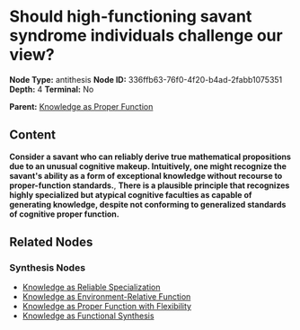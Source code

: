 # Should high-functioning savant syndrome individuals challenge our view?

**Node Type:** antithesis
**Node ID:** 336ffb63-76f0-4f20-b4ad-2fabb1075351
**Depth:** 4
**Terminal:** No

**Parent:** [Knowledge as Proper Function](knowledge-as-proper-function-synthesis-ceacfa49-2260-472b-b1df-836b3fb5cb8a.md)

## Content

**Consider a savant who can reliably derive true mathematical propositions due to an unusual cognitive makeup. Intuitively, one might recognize the savant's ability as a form of exceptional knowledge without recourse to proper-function standards.**, **There is a plausible principle that recognizes highly specialized but atypical cognitive faculties as capable of generating knowledge, despite not conforming to generalized standards of cognitive proper function.**

## Related Nodes

### Synthesis Nodes

- [Knowledge as Reliable Specialization](knowledge-as-reliable-specialization-synthesis-970a485b-2301-4d33-9b87-e695dcf612b6.md)
- [Knowledge as Environment-Relative Function](knowledge-as-environment-relative-function-synthesis-182b38e8-9d74-462e-8ac8-7312cc577ec6.md)
- [Knowledge as Proper Function with Flexibility](knowledge-as-proper-function-with-flexibility-synthesis-e7569066-b114-47ce-9717-c0eac772bb1c.md)
- [Knowledge as Functional Synthesis](knowledge-as-functional-synthesis-synthesis-eae79153-7bd9-410e-9d12-f51d96d0fdf1.md)
